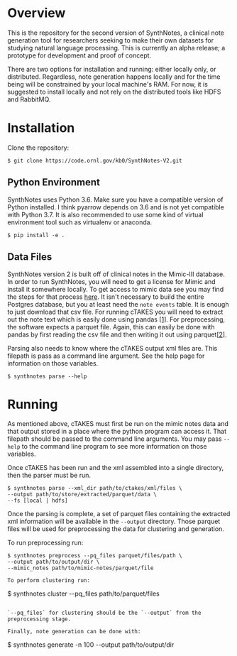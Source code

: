 # Overview
This is the repository for the second version of SynthNotes, a clinical note generation tool for researchers seeking to make their own datasets for studying natural language processing.  This is currently an alpha release; a prototype for development and proof of concept. 

There are two options for installation and running: either locally only, or distributed.  Regardless, note generation happens locally and for the time being will be constrained by your local machine's RAM.  For now, it is suggested to install locally and not rely on the distributed tools like HDFS and RabbitMQ. 

# Installation

Clone the repository:
```
$ git clone https://code.ornl.gov/kb0/SynthNotes-V2.git
```

## Python Environment
SynthNotes uses Python 3.6.  Make sure you have a compatible version of Python installed. I think pyarrow depends on 3.6 and is not yet compatible with Python 3.7.  It is also recommended to use some kind of virtual environment tool such as virtualenv or anaconda.  

```
$ pip install -e .
```

## Data Files
SynthNotes version 2 is built off of clinical notes in the Mimic-III database.  In order to run SynthNotes, you will need to get a license for Mimic and install it somewhere locally.  To get access to mimic data see you may find the steps for that process [here](https://mimic.physionet.org/gettingstarted/access/). It isn't necessary to build the entire Postgres database, but you at least need the `note events` table.  It is enough to just download that csv file.  For running cTAKES you will need to extract out the note text which is easily done using pandas [[1]](https://pandas.pydata.org/pandas-docs/stable/generated/pandas.read_csv.html).  For preprocessing, the software expects a parquet file.  Again, this can easily be done with pandas by first reading the csv file and then writing it out using parquet[[2]](https://pandas.pydata.org/pandas-docs/stable/generated/pandas.DataFrame.to_parquet.html).  

Parsing also needs to know where the cTAKES output xml files are.  This filepath is pass as a command line argument.  See the help page for information on those variables.

```
$ synthnotes parse --help
```

# Running
As mentioned above, cTAKES must first be run on the mimic notes data and that output stored in a place where the python program can access it.  That filepath should be passed to the command line arguments.  You may pass `--help` to the command line program to see more information on those variables.

Once cTAKES has been run and the xml assembled into a single directory, then the parser must be run.  

```
$ synthnotes parse --xml_dir path/to/ctakes/xml/files \
--output path/to/store/extracted/parquet/data \
--fs [local | hdfs]
```

Once the parsing is complete, a set of parquet files containing the extracted xml information will be available in the `--output` directory.  Those parquet files will be used for preprocessing the data for clustering and generation.

To run preprocessing run:
```
$ synthnotes preprocess --pq_files parquet/files/path \
--output path/to/output/dir \
--mimic_notes path/to/mimic-notes/parquet/file

To perform clustering run: 

```
$ synthnotes cluster --pq_files path/to/parquet/files
```

`--pq_files` for clustering should be the `--output` from the preprocessing stage.

Finally, note generation can be done with:

```
$ synthnotes generate -n 100 --output path/to/output/dir
```